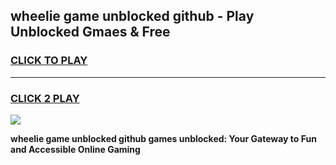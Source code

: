 
## wheelie game unblocked github - Play Unblocked Gmaes & Free
<h3>
<a href="https://news.freeplayer.one?title=wheelie_game_unblocked_github&ref=23F">CLICK TO PLAY</a></h3>
<hr>

<h3>
<a href="https://news.freeplayer.one?title=wheelie_game_unblocked_github&ref=23F">CLICK 2 PLAY</a>
  
</h3>

<a href="https://news.freeplayer.one?title=wheelie_game_unblocked_github&ref=23F/"><img src="https://clearcache.store/games.png"></a>


**wheelie game unblocked github games unblocked: Your Gateway to Fun and Accessible Online Gaming**
